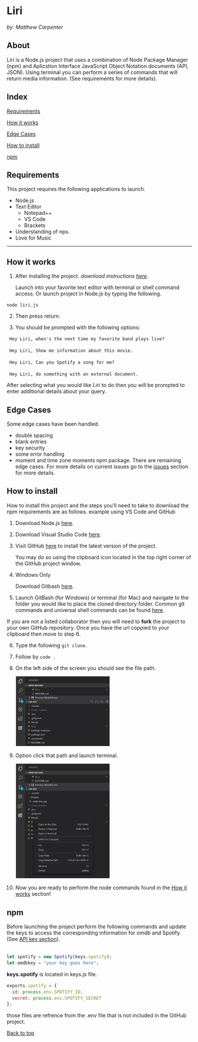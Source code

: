 # Liri 

*by: Matthew Carpenter*

## About 

Liri is a Node.js project that uses a combination of Node Package Manager (npm) and Aplicstion Interface JavaScript Object Notation documents (API, JSON).
Using terminal you can perform a series of commands that will return media information. (See requirements for more details).

## Index 

[Requirements ](#Requirements) 

[How it works](#How-it-works) 

[Edge Cases](#Edge-Cases) 

[How to install](#How-to-install) 

[npm](#npm) 

## Requirements 

This project requires the following applications to launch.


* Node.js
* Text Editor
    * Notepad++
    * VS Code
    * Brackets
* Understanding of nps.
* Love for Music

---

## How it works

 1. After installing the project. *download instructions [here](#How-to-install).*  
      
     Launch into your favorite text editor with terminal or shell command access. Or launch project in Node.js by typing the following.  
```
node liri.js
```

 2. Then press return.

 3. You should be prompted with the following options:

```
 Hey Liri, when's the next time my favorite band plays live?

 Hey Liri, Show me information about this movie. 

 Hey Liri, Can you Spotify a song for me?

 Hey Liri, do something with an external document. 
```
 

After selecting what you would like Liri to do then you will be prompted to enter additional details about your query.

## Edge Cases

Some edge cases have been handled.
* double spacing 
* blank entries
* key security 
* some error handling 
* moment and time zone moments npm package.
There are remaining edge cases. For more details on current issues go to the [issues](https://github.com/getHashSet/Liri-Bot/issues) section for more details.

## How to install

How to install this project and the steps you’ll need to take to download the npm requirements are as follows. example using VS Code and GitHub

 1. Download Node.js [here](https://nodejs.org/en/download/).

 2. Download Visual Studio Code [here](https://code.visualstudio.com/download).  
     

 3. Visit GitHub [here](https://github.com/getHashSet/Liri-Bot) to install the latest version of the project.  
      
     You may do so using the clipboard icon located in the top right corner of the GitHub project window.  
     

 4. Windows Only 
      
     Download Gitbash [here](https://gitforwindows.org/).

 5. Launch GitBash (for Windows) or terminal (for Mac) and navigate to the folder you would like to place the cloned directory folder. Common git commands and universal shell commands can be found [here](https://git-scm.com/doc).

 If you are not a listed collaborator then you will need to **fork** the project to your own GitHub repository. Once you have the url coppied to your clipboard then move to step 6.

 6. Type the following `git clone`.

 7. Follow by `code .`

 8. On the left side of the screen you should see the file path. 

  <img src="./images/sidemenu.jpg" width="255px" style="margin-left: 5%">

 9. Option click that path and launch terminal. 

 <img src="./images/sidemenu2.jpg" width="255px" style="margin-left: 5%">

 10. Now you are ready to perform the node commands found in the [How it works](#how-it-works) section!

## npm

Before launching the project perform the following commands and update the keys to access the corresponding information for omdb and Spotify. (See [API key section](#api-keys)).

```javascript

let spotify = new Spotify(keys.spotify);
let omdbkey = "your key goes here";

```

**keys.spotify** is located in keys.js file.

```javascript
exports.spotify = {
  id: process.env.SPOTIFY_ID,
  secret: process.env.SPOTIFY_SECRET
};
```

those files are refrence from the .env file that is not included in the GitHub project.


[Back to top](#)